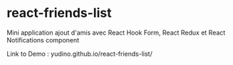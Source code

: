 # react-friends-list
Mini application ajout d'amis avec React Hook Form, React Redux et React Notifications component

Link to Demo : yudino.github.io/react-friends-list/

